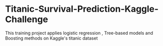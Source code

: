 # Titanic-Survival-Prediction-Kaggle-Challenge
This training project applies logistic regression , Tree-based models  and Boosting methods on Kaggle's titanic dataset
